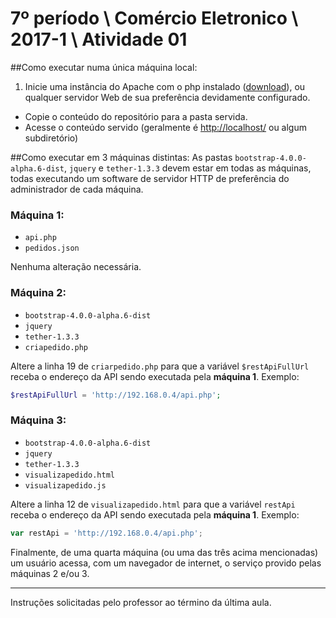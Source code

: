 7º período \ Comércio Eletronico \ 2017-1 \ Atividade 01
=============================================

##Como executar numa única máquina local:

1. Inicie uma instância do Apache com o php instalado ([download](https://www.apachefriends.org/)), ou qualquer servidor Web de sua preferência devidamente configurado.
 * Copie o conteúdo do repositório para a pasta servida.
 * Acesse o conteúdo servido (geralmente é [http://localhost/](http://localhost/) ou algum subdiretório)


##Como executar em 3 máquinas distintas:
As pastas `bootstrap-4.0.0-alpha.6-dist`, `jquery` e `tether-1.3.3` devem estar em todas as máquinas, todas executando um software de servidor HTTP de preferência do administrador de cada máquina.

### Máquina 1:
 * `api.php`
 * `pedidos.json`

Nenhuma alteração necessária.

### Máquina 2:
 * `bootstrap-4.0.0-alpha.6-dist`
 * `jquery`
 * `tether-1.3.3`
 * `criapedido.php`

Altere a linha 19 de `criarpedido.php` para que a variável `$restApiFullUrl` receba o endereço da API sendo executada pela **máquina 1**. Exemplo:
```php
$restApiFullUrl = 'http://192.168.0.4/api.php';
```

### Máquina 3:
 * `bootstrap-4.0.0-alpha.6-dist`
 * `jquery`
 * `tether-1.3.3`
 * `visualizapedido.html`
 * `visualizapedido.js`

Altere a linha 12 de `visualizapedido.html` para que a variável `restApi` receba o endereço da API sendo executada pela **máquina 1**. Exemplo:
```js
var restApi = 'http://192.168.0.4/api.php';
```

Finalmente, de uma quarta máquina (ou uma das três acima mencionadas) um usuário acessa, com um navegador de internet, o serviço provido pelas máquinas 2 e/ou 3.

---

Instruções solicitadas pelo professor ao término da última aula.
